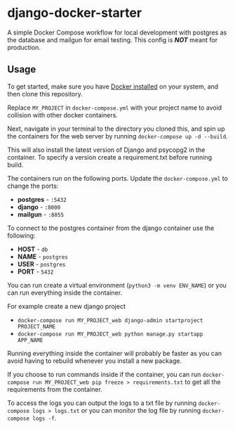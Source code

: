 # django-docker-starter
A simple Docker Compose workflow for local development with postgres as the database and mailgun for email testing. This config is **_NOT_** meant for production.


## Usage

To get started, make sure you have [Docker installed](https://docs.docker.com/desktop/) on your system, and then clone this repository.

Replace `MY_PROJECT` in `docker-compose.yml` with your project name to avoid collision with other docker containers. 

Next, navigate in your terminal to the directory you cloned this, and spin up the containers for the web server by running `docker-compose up -d --build`. 

This will also install the latest version of Django and psycopg2 in the container. To specify a version create a requirement.txt before running build. 


The containers run on the following ports. Update the `docker-compose.yml` to change the ports:

- **postgres** - `:5432`
- **django** - `:8000`
- **mailgun** - `:8055`

To connect to the postgres container from the django container use the following:
- **HOST** - `db`
- **NAME** - `postgres`
- **USER** - `postgres`
- **PORT** - `5432`

You can run create a virtual environment (`python3 -m venv ENV_NAME`) or you can run everything inside the container. 

For example create a new django project
- `docker-compose run MY_PROJECT_web django-admin startproject PROJECT_NAME`
- `docker-compose run MY_PROJECT_web python manage.py startapp APP_NAME`

Running everything inside the container will probably be faster as you can avoid having to rebuild whenever you install a new package.

If you choose to run commands inside if the container, you can run `docker-compose run MY_PROJECT_web pip freeze > requirements.txt` to get all the requirements from the container. 

To access the logs you can output the logs to a txt file by running `docker-compose logs > logs.txt` or you can monitor the log file by running `docker-compose logs -f`.
